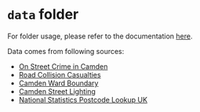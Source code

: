 # `data` folder

For folder usage, please refer to the documentation [here](../docs/structure/README.md#data-folder).

Data comes from following sources:

- [On Street Crime in Camden](https://opendata.camden.gov.uk/Crime-and-Criminal-Justice/On-Street-Crime-In-Camden/qeje-7ve7)
- [Road Collision Casualties](https://opendata.camden.gov.uk/Transport/Road-Collision-Casualties-In-Camden/puar-wf4h)
- [Camden Ward Boundary](https://opendata.camden.gov.uk/Maps/Camden-Ward-Boundary/yqyi-6agf)
- [Camden Street Lighting](https://opendata.camden.gov.uk/Environment/Camden-Street-Lighting/dfq3-8wzu)
- [National Statistics Postcode Lookup UK](https://opendata.camden.gov.uk/Maps/National-Statistics-Postcode-Lookup-UK/tr8t-gqz7)
